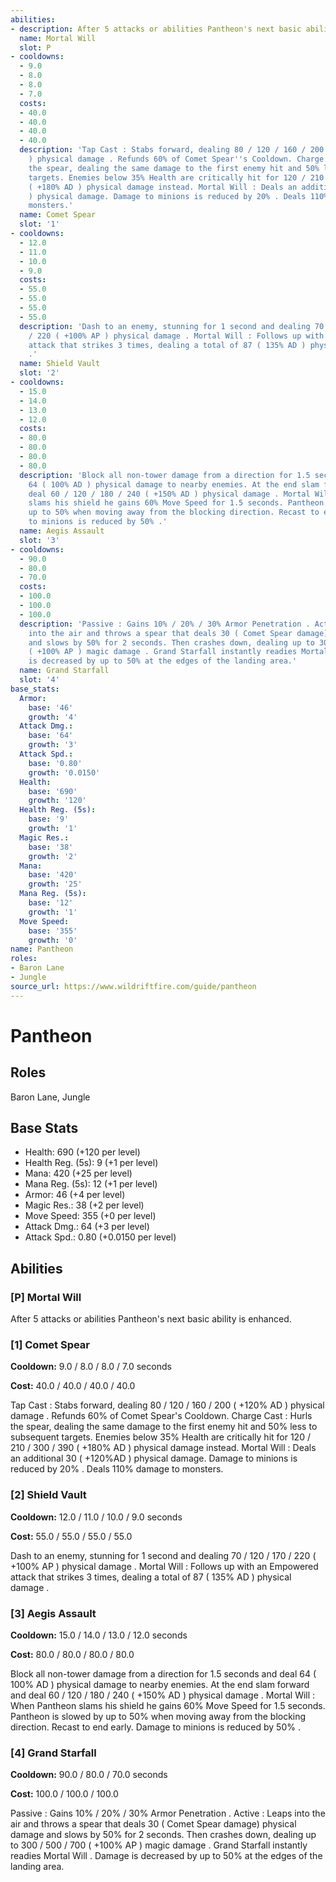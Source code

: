 ```yaml
---
abilities:
- description: After 5 attacks or abilities Pantheon's next basic ability is enhanced.
  name: Mortal Will
  slot: P
- cooldowns:
  - 9.0
  - 8.0
  - 8.0
  - 7.0
  costs:
  - 40.0
  - 40.0
  - 40.0
  - 40.0
  description: 'Tap Cast : Stabs forward, dealing 80 / 120 / 160 / 200 ( +120% AD
    ) physical damage . Refunds 60% of Comet Spear''s Cooldown. Charge Cast : Hurls
    the spear, dealing the same damage to the first enemy hit and 50% less to subsequent
    targets. Enemies below 35% Health are critically hit for 120 / 210 / 300 / 390
    ( +180% AD ) physical damage instead. Mortal Will : Deals an additional 30 ( +120%AD
    ) physical damage. Damage to minions is reduced by 20% . Deals 110% damage to
    monsters.'
  name: Comet Spear
  slot: '1'
- cooldowns:
  - 12.0
  - 11.0
  - 10.0
  - 9.0
  costs:
  - 55.0
  - 55.0
  - 55.0
  - 55.0
  description: 'Dash to an enemy, stunning for 1 second and dealing 70 / 120 / 170
    / 220 ( +100% AP ) physical damage . Mortal Will : Follows up with an Empowered
    attack that strikes 3 times, dealing a total of 87 ( 135% AD ) physical damage
    .'
  name: Shield Vault
  slot: '2'
- cooldowns:
  - 15.0
  - 14.0
  - 13.0
  - 12.0
  costs:
  - 80.0
  - 80.0
  - 80.0
  - 80.0
  description: 'Block all non-tower damage from a direction for 1.5 seconds and deal
    64 ( 100% AD ) physical damage to nearby enemies. At the end slam forward and
    deal 60 / 120 / 180 / 240 ( +150% AD ) physical damage . Mortal Will : When Pantheon
    slams his shield he gains 60% Move Speed for 1.5 seconds. Pantheon is slowed by
    up to 50% when moving away from the blocking direction. Recast to end early. Damage
    to minions is reduced by 50% .'
  name: Aegis Assault
  slot: '3'
- cooldowns:
  - 90.0
  - 80.0
  - 70.0
  costs:
  - 100.0
  - 100.0
  - 100.0
  description: 'Passive : Gains 10% / 20% / 30% Armor Penetration . Active : Leaps
    into the air and throws a spear that deals 30 ( Comet Spear damage) physical damage
    and slows by 50% for 2 seconds. Then crashes down, dealing up to 300 / 500 / 700
    ( +100% AP ) magic damage . Grand Starfall instantly readies Mortal Will . Damage
    is decreased by up to 50% at the edges of the landing area.'
  name: Grand Starfall
  slot: '4'
base_stats:
  Armor:
    base: '46'
    growth: '4'
  Attack Dmg.:
    base: '64'
    growth: '3'
  Attack Spd.:
    base: '0.80'
    growth: '0.0150'
  Health:
    base: '690'
    growth: '120'
  Health Reg. (5s):
    base: '9'
    growth: '1'
  Magic Res.:
    base: '38'
    growth: '2'
  Mana:
    base: '420'
    growth: '25'
  Mana Reg. (5s):
    base: '12'
    growth: '1'
  Move Speed:
    base: '355'
    growth: '0'
name: Pantheon
roles:
- Baron Lane
- Jungle
source_url: https://www.wildriftfire.com/guide/pantheon
---
```


# Pantheon

## Roles

Baron Lane, Jungle

## Base Stats

- Health: 690 (+120 per level)
- Health Reg. (5s): 9 (+1 per level)
- Mana: 420 (+25 per level)
- Mana Reg. (5s): 12 (+1 per level)
- Armor: 46 (+4 per level)
- Magic Res.: 38 (+2 per level)
- Move Speed: 355 (+0 per level)
- Attack Dmg.: 64 (+3 per level)
- Attack Spd.: 0.80 (+0.0150 per level)

## Abilities

### [P] Mortal Will

After 5 attacks or abilities Pantheon's next basic ability is enhanced.

### [1] Comet Spear

**Cooldown:** 9.0 / 8.0 / 8.0 / 7.0 seconds

**Cost:** 40.0 / 40.0 / 40.0 / 40.0

Tap Cast : Stabs forward, dealing 80 / 120 / 160 / 200 ( +120% AD ) physical damage . Refunds 60% of Comet Spear's Cooldown. Charge Cast : Hurls the spear, dealing the same damage to the first enemy hit and 50% less to subsequent targets. Enemies below 35% Health are critically hit for 120 / 210 / 300 / 390 ( +180% AD ) physical damage instead. Mortal Will : Deals an additional 30 ( +120%AD ) physical damage. Damage to minions is reduced by 20% . Deals 110% damage to monsters.

### [2] Shield Vault

**Cooldown:** 12.0 / 11.0 / 10.0 / 9.0 seconds

**Cost:** 55.0 / 55.0 / 55.0 / 55.0

Dash to an enemy, stunning for 1 second and dealing 70 / 120 / 170 / 220 ( +100% AP ) physical damage . Mortal Will : Follows up with an Empowered attack that strikes 3 times, dealing a total of 87 ( 135% AD ) physical damage .

### [3] Aegis Assault

**Cooldown:** 15.0 / 14.0 / 13.0 / 12.0 seconds

**Cost:** 80.0 / 80.0 / 80.0 / 80.0

Block all non-tower damage from a direction for 1.5 seconds and deal 64 ( 100% AD ) physical damage to nearby enemies. At the end slam forward and deal 60 / 120 / 180 / 240 ( +150% AD ) physical damage . Mortal Will : When Pantheon slams his shield he gains 60% Move Speed for 1.5 seconds. Pantheon is slowed by up to 50% when moving away from the blocking direction. Recast to end early. Damage to minions is reduced by 50% .

### [4] Grand Starfall

**Cooldown:** 90.0 / 80.0 / 70.0 seconds

**Cost:** 100.0 / 100.0 / 100.0

Passive : Gains 10% / 20% / 30% Armor Penetration . Active : Leaps into the air and throws a spear that deals 30 ( Comet Spear damage) physical damage and slows by 50% for 2 seconds. Then crashes down, dealing up to 300 / 500 / 700 ( +100% AP ) magic damage . Grand Starfall instantly readies Mortal Will . Damage is decreased by up to 50% at the edges of the landing area.

